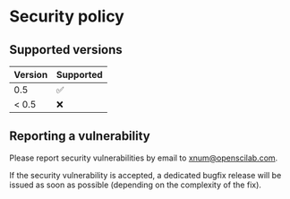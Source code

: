 # Security policy

## Supported versions

| Version       | Supported          |
| ------------- | ------------------ |
| 0.5           | :white_check_mark: |
| < 0.5         | :x:                |

## Reporting a vulnerability

Please report security vulnerabilities by email to [xnum@openscilab.com](mailto:xnum@openscilab.com "xnum@openscilab.com").

If the security vulnerability is accepted, a dedicated bugfix release will be issued as soon as possible (depending on the complexity of the fix).